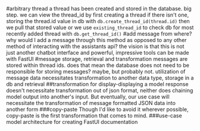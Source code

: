 #arbitrary thread
a thread has been created and stored in the database.  big step. we can view the thread_id by first creating a thread if there isn't one, storing the thread.id value in db with `db.create_thread_id(thread.id)` then we pull that stored value
or we use `existing_thread_id` to check db for most recently added thread with `db.get_thread_id()`
#add message
from where? why would I add a message through this method as opposed to any other method of interacting with the assistants api?
the vision is that this is not just another chatbot interface and powerful, impressive tools can be made with FastUI
#message storage, retrieval and transformation
messages are stored within thread ids.  does that mean the database does not need to be responsible for storing messages?  maybe, but probably not.
utilization of message data necessitates transformation to another data type, storage in a db and retrieval
##transformation
for display-displaying a model response doesn't necessitate transformation out of json format, neither does chaining model output into another's input.
But eventually, our use case will necessitate the transformation of message formatted JSON data into another form
###copy-paste
Though I'd like to avoid it wherever possible, copy-paste is the first transformation that comes to mind.
###use-case
model architecture for creating FastUI documentation
